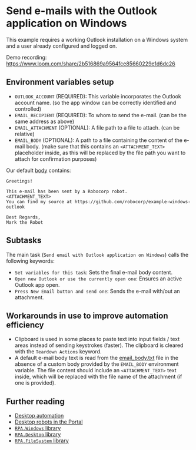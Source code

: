 # Send e-mails with the Outlook application on Windows

This example requires a working Outlook installation on a Windows system and a user
already configured and logged on.

Demo recording: https://www.loom.com/share/2b516869a9564fce85660229e1d6dc26

## Environment variables setup

- `OUTLOOK_ACCOUNT` (REQUIRED): This variable incorporates the Outlook account name.
  (so the app window can be correctly identified and controlled)
- `EMAIL_RECIPIENT` (REQUIRED): To whom to send the e-mail. (can be the same address as
  above)
- `EMAIL_ATTACHMENT` (OPTIONAL): A file path to a file to attach. (can be relative)
- `EMAIL_BODY` (OPTIONAL): A path to a file containing the content of the e-mail body.
  (make sure that this contains an `<ATTACHMENT_TEXT>` placeholder inside, as this
  will be replaced by the file path you want to attach for confirmation purposes)

Our default [body](devdata/email_body.txt) contains:
```text
Greetings!

This e-mail has been sent by a Robocorp robot.
<ATTACHMENT_TEXT>
You can find my source at https://github.com/robocorp/example-windows-outlook

Best Regards,
Mark the Robot
```

## Subtasks

The main task (`Send email with Outlook application on Windows`) calls the following
keywords:

- `Set variables for this task`: Sets the final e-mail body content.
- `Open new Outlook or use the currently open one`: Ensures an active Outlook app open.
- `Press New Email button and send one`: Sends the e-mail with/out an attachment.

## Workarounds in use to improve automation efficiency

- Clipboard is used in some places to paste text into input fields / text areas instead
  of sending keystrokes (faster). The clipboard is cleared with the `Teardown Actions`
  keyword.
- A default e-mail body text is read from the [email_body.txt](devdata/email_body.txt)
  file in the absence of a custom body provided by the `EMAIL_BODY` environment
  variable. The file content should include an `<ATTACHMENT_TEXT>` text inside, which
  will be replaced with the file name of the attachment (if one is provided).

## Further reading

- [Desktop automation](https://robocorp.com/docs/development-guide/desktop)
- [Desktop robots in the Portal](https://robocorp.com/portal/collection/desktop-automation)
- [`RPA.Windows` library](https://robocorp.com/docs/libraries/rpa-framework/rpa-windows)
- [`RPA.Desktop` library](https://robocorp.com/docs/libraries/rpa-framework/rpa-desktop)
- [`RPA.FileSystem` library](https://robocorp.com/docs/libraries/rpa-framework/rpa-filesystem)
